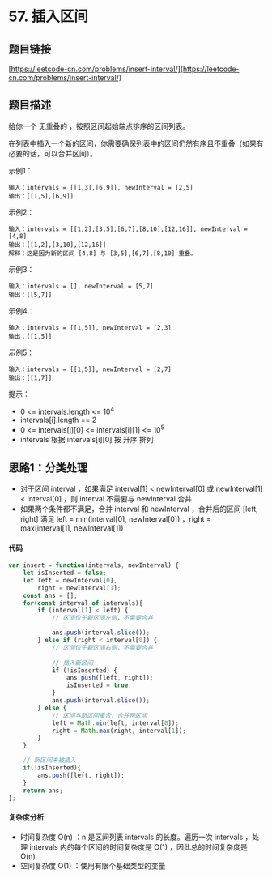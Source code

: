 # 57. 插入区间

## 题目链接
[https://leetcode-cn.com/problems/insert-interval/](https://leetcode-cn.com/problems/insert-interval/)

## 题目描述
给你一个 无重叠的 ，按照区间起始端点排序的区间列表。

在列表中插入一个新的区间，你需要确保列表中的区间仍然有序且不重叠（如果有必要的话，可以合并区间）。

示例1：
```
输入：intervals = [[1,3],[6,9]], newInterval = [2,5]
输出：[[1,5],[6,9]]
```

示例2：
```
输入：intervals = [[1,2],[3,5],[6,7],[8,10],[12,16]], newInterval = [4,8]
输出：[[1,2],[3,10],[12,16]]
解释：这是因为新的区间 [4,8] 与 [3,5],[6,7],[8,10] 重叠。
```

示例3：
```
输入：intervals = [], newInterval = [5,7]
输出：[[5,7]]
```

示例4：
```
输入：intervals = [[1,5]], newInterval = [2,3]
输出：[[1,5]]
```

示例5：
```
输入：intervals = [[1,5]], newInterval = [2,7]
输出：[[1,7]]
```

提示：

 - 0 <= intervals.length <= 10<sup>4</sup>
 - intervals[i].length == 2
 - 0 <= intervals[i][0] <= intervals[i][1] <= 10<sup>5</sup>
 - intervals 根据 intervals[i][0] 按 升序 排列

## 思路1：分类处理
 - 对于区间 interval ，如果满足 interval[1] < newInterval[0] 或 newInterval[1] < interval[0] ，则 interval 不需要与 newInterval 合并
 - 如果两个条件都不满足，合并 interval 和 newInterval ，合并后的区间 [left, right] 满足 left = min(interval[0], newInterval[0]) ，right = max(interval[1], newInterval[1])

#### 代码
```javascript
var insert = function(intervals, newInterval) {
    let isInserted = false;
    let left = newInterval[0],
        right = newInterval[1];
    const ans = [];
    for(const interval of intervals){
        if (interval[1] < left) {
            // 区间位于新区间左侧，不需要合并

            ans.push(interval.slice());
        } else if (right < interval[0]) {
            // 区间位于新区间右侧，不需要合并
            
            // 插入新区间
            if (!isInserted) {
                ans.push([left, right]);
                isInserted = true;
            }
            ans.push(interval.slice());
        } else {
            // 区间与新区间重合，合并两区间
            left = Math.min(left, interval[0]);
            right = Math.max(right, interval[1]);
        }
    }

    // 新区间未被插入
    if(!isInserted){
        ans.push([left, right]);
    }
    return ans;
};
```

#### 复杂度分析
 - 时间复杂度 O(n) ：n 是区间列表 intervals 的长度。遍历一次 intervals ，处理 intervals 内的每个区间的时间复杂度是 O(1) ，因此总的时间复杂度是 O(n)
 - 空间复杂度 O(1) ：使用有限个基础类型的变量
